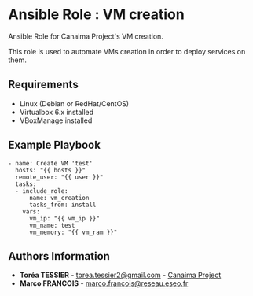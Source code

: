 # Ansible Role : VM creation

Ansible Role for Canaima Project's VM creation.

This role is used to automate VMs creation in order to deploy services on them.

Requirements
------------

- Linux (Debian or RedHat/CentOS)
- Virtualbox 6.x installed
- VBoxManage installed

Example Playbook
----------------

```
- name: Create VM 'test'
  hosts: "{{ hosts }}"
  remote_user: "{{ user }}"
  tasks:
  - include_role:
      name: vm_creation
      tasks_from: install
    vars:
      vm_ip: "{{ vm_ip }}"
      vm_name: test
      vm_memory: "{{ vm_ram }}"
```

Authors Information
------------------

* **Toréa TESSIER** - <torea.tessier2@gmail.com> - [Canaima Project](https://github.com/canaima-project)
* **Marco FRANCOIS** - <marco.francois@reseau.eseo.fr>

